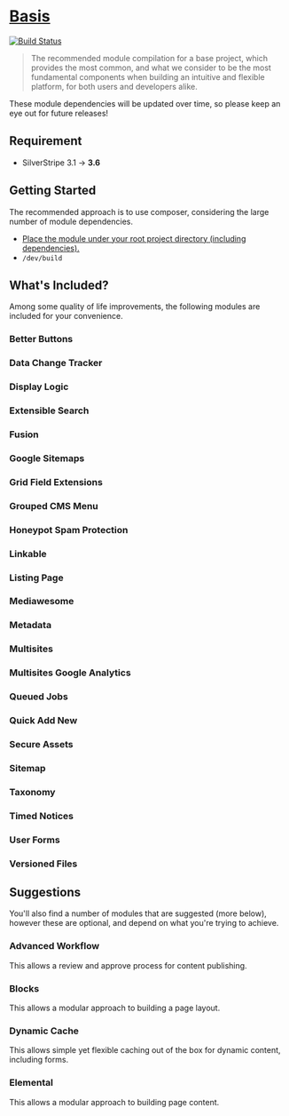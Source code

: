 # [Basis](https://packagist.org/packages/silverstripe-australia/ba-sis)

[![Build Status](https://travis-ci.org/silverstripe-australia/silverstripe-ba-sis.svg?branch=master)](https://travis-ci.org/silverstripe-australia/silverstripe-ba-sis)

> The recommended module compilation for a base project, which provides the most common, and what we consider to be the most fundamental components when building an intuitive and flexible platform, for both users and developers alike.

These module dependencies will be updated over time, so please keep an eye out for future releases!

## Requirement

* SilverStripe 3.1 → **3.6**

## Getting Started

The recommended approach is to use composer, considering the large number of module dependencies.

* [Place the module under your root project directory (including dependencies).](https://packagist.org/packages/silverstripe-australia/ba-sis)
* `/dev/build`

## What's Included?

Among some quality of life improvements, the following modules are included for your convenience.

### Better Buttons
### Data Change Tracker
### Display Logic
### Extensible Search
### Fusion
### Google Sitemaps
### Grid Field Extensions
### Grouped CMS Menu
### Honeypot Spam Protection
### Linkable
### Listing Page
### Mediawesome
### Metadata
### Multisites
### Multisites Google Analytics
### Queued Jobs
### Quick Add New
### Secure Assets
### Sitemap
### Taxonomy
### Timed Notices
### User Forms
### Versioned Files

## Suggestions

You'll also find a number of modules that are suggested (more below), however these are optional, and depend on what you're trying to achieve.

### Advanced Workflow

This allows a review and approve process for content publishing.

### Blocks

This allows a modular approach to building a page layout.

### Dynamic Cache

This allows simple yet flexible caching out of the box for dynamic content, including forms.

### Elemental

This allows a modular approach to building page content.